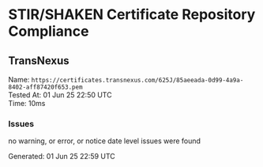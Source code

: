 # STIR/SHAKEN Certificate Repository Compliance

## TransNexus

Name: `https://certificates.transnexus.com/625J/85aeeada-0d99-4a9a-8402-aff87420f653.pem`\
Tested At: 01 Jun 25 22:50 UTC\
Time: 10ms

### Issues

no warning, or error, or notice date level issues were found

Generated: 01 Jun 25 22:59 UTC